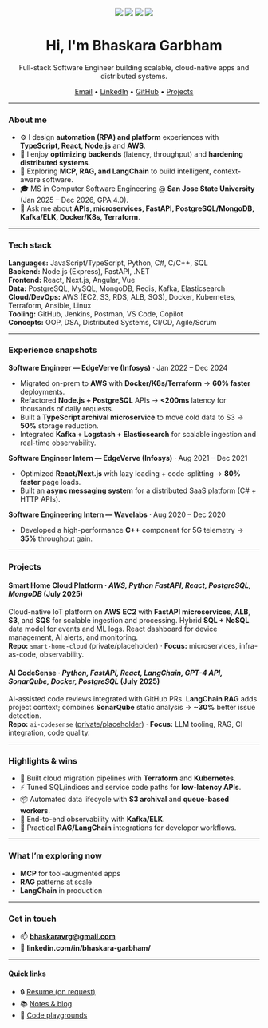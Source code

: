 <!-- Banner -->
<p align="center">
  <img src="https://img.shields.io/badge/Full--stack-Engineer-informational" />
  <img src="https://img.shields.io/badge/TypeScript-React-Node.js" />
  <img src="https://img.shields.io/badge/AWS-Cloud%20Native-orange" />
  <img src="https://img.shields.io/badge/Open%20to-Internships%20%26%20SWE%20roles-brightgreen" />
</p>

<h1 align="center">Hi, I'm Bhaskara Garbham</h1>

<p align="center">
Full-stack Software Engineer building scalable, cloud-native apps and distributed systems.
</p>

<p align="center">
  <a href="mailto:bhaskaravrg@gmail.com">Email</a> •
  <a href="https://www.linkedin.com/in/bhaskara-garbham/">LinkedIn</a> •
  <a href="https://github.com/<your-github-username>">GitHub</a> •
  <a href="#projects">Projects</a>
</p>

---

### About me

- ⚙️ I design **automation (RPA) and platform** experiences with **TypeScript, React, Node.js** and **AWS**.
- 🧩 I enjoy **optimizing backends** (latency, throughput) and **hardening distributed systems**.
- 🧠 Exploring **MCP, RAG, and LangChain** to build intelligent, context-aware software.
- 🎓 MS in Computer Software Engineering @ **San Jose State University** (Jan 2025 – Dec 2026, GPA 4.0).
- 💬 Ask me about **APIs, microservices, FastAPI, PostgreSQL/MongoDB, Kafka/ELK, Docker/K8s, Terraform**.

---

### Tech stack

**Languages:** JavaScript/TypeScript, Python, C#, C/C++, SQL  
**Backend:** Node.js (Express), FastAPI, .NET  
**Frontend:** React, Next.js, Angular, Vue  
**Data:** PostgreSQL, MySQL, MongoDB, Redis, Kafka, Elasticsearch  
**Cloud/DevOps:** AWS (EC2, S3, RDS, ALB, SQS), Docker, Kubernetes, Terraform, Ansible, Linux  
**Tooling:** GitHub, Jenkins, Postman, VS Code, Copilot  
**Concepts:** OOP, DSA, Distributed Systems, CI/CD, Agile/Scrum

---

### Experience snapshots

**Software Engineer — EdgeVerve (Infosys)** · Jan 2022 – Dec 2024  
- Migrated on-prem to **AWS** with **Docker/K8s/Terraform** → **60% faster** deployments.  
- Refactored **Node.js + PostgreSQL** APIs → **<200ms** latency for thousands of daily requests.  
- Built a **TypeScript archival microservice** to move cold data to S3 → **50%** storage reduction.  
- Integrated **Kafka + Logstash + Elasticsearch** for scalable ingestion and real-time observability.

**Software Engineer Intern — EdgeVerve (Infosys)** · Aug 2021 – Dec 2021  
- Optimized **React/Next.js** with lazy loading + code-splitting → **80% faster** page loads.  
- Built an **async messaging system** for a distributed SaaS platform (C# + HTTP APIs).

**Software Engineering Intern — Wavelabs** · Aug 2020 – Dec 2020  
- Developed a high-performance **C++** component for 5G telemetry → **35%** throughput gain.

---

### Projects
<a id="projects"></a>

#### Smart Home Cloud Platform · *AWS, Python FastAPI, React, PostgreSQL, MongoDB* (July 2025)
Cloud-native IoT platform on **AWS EC2** with **FastAPI microservices**, **ALB**, **S3**, and **SQS** for scalable ingestion and processing. Hybrid **SQL + NoSQL** data model for events and ML logs. React dashboard for device management, AI alerts, and monitoring.  
**Repo:** `smart-home-cloud` (private/placeholder) · **Focus:** microservices, infra-as-code, observability.

#### AI CodeSense · *Python, FastAPI, React, LangChain, GPT-4 API, SonarQube, Docker, PostgreSQL* (July 2025)
AI-assisted code reviews integrated with GitHub PRs. **LangChain RAG** adds project context; combines **SonarQube** static analysis → **~30%** better issue detection.  
**Repo:** `ai-codesense` ([private/placeholder](https://github.com/ramanavenky22/CodeSenseAI)) · **Focus:** LLM tooling, RAG, CI integration, code quality.


---

### Highlights & wins

- 🚀 Built cloud migration pipelines with **Terraform** and **Kubernetes**.  
- ⚡ Tuned SQL/indices and service code paths for **low-latency APIs**.  
- 📦 Automated data lifecycle with **S3 archival** and **queue-based workers**.  
- 🔭 End-to-end observability with **Kafka/ELK**.  
- 🤖 Practical **RAG/LangChain** integrations for developer workflows.

---

### What I’m exploring now

- **MCP** for tool-augmented apps  
- **RAG** patterns at scale  
- **LangChain** in production

---

### Get in touch

- 📫 **bhaskaravrg@gmail.com**  
- 🔗 **linkedin.com/in/bhaskara-garbham/**

---

#### Quick links
- 🔒 [Resume (on request)](#)  
- 📚 [Notes & blog](#)  
- 🧪 [Code playgrounds](#)

<!-- Optional: GitHub Stats cards (uncomment if you like these) -->
<!--
<p align="center">
  <img src="https://github-readme-stats.vercel.app/api?username=<your-github-username>&show_icons=true" />
  <img src="https://github-readme-streak-stats.herokuapp.com/?user=<your-github-username>" />
</p>
-->
